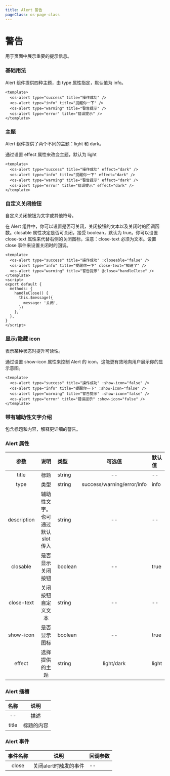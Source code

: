 ```yaml
---
title: Alert 警告
pageClass: os-page-class
---
```


# 警告

用于页面中展示重要的提示信息。

### 基础用法

<template>
  <os-alert type="success" title="操作成功" />
  <os-alert type="info" title="提醒你一下" />
  <os-alert type="warning" title="警告提示" />
  <os-alert type="error" title="错误提示" />
</template>

Alert 组件提供四种主题，由 type 属性指定，默认值为 info。

```vue
<template>
  <os-alert type="success" title="操作成功" />
  <os-alert type="info" title="提醒你一下" />
  <os-alert type="warning" title="警告提示" />
  <os-alert type="error" title="错误提示" />
</template>
```

### 主题

Alert 组件提供了两个不同的主题：light 和 dark。<br />

<template>
  <os-alert type="success" title="操作成功" effect="dark" />
  <os-alert type="info" title="提醒你一下" effect="dark" />
  <os-alert type="warning" title="警告提示" effect="dark" />
  <os-alert type="error" title="错误提示" effect="dark" />
</template>

通过设置 effect 属性来改变主题，默认为 light

```vue
<template>
  <os-alert type="success" title="操作成功" effect="dark" />
  <os-alert type="info" title="提醒你一下" effect="dark" />
  <os-alert type="warning" title="警告提示" effect="dark" />
  <os-alert type="error" title="错误提示" effect="dark" />
</template>
```

### 自定义关闭按钮

自定义关闭按钮为文字或其他符号。 <br />

<template>
  <os-alert type="success" title="操作成功" :closeable="false" />
  <os-alert type="info" title="提醒你一下" close-text="知道了"/>
  <os-alert type="warning" title="警告提示" @close="handleClose" />
</template>

在 Alert 组件中，你可以设置是否可关闭，关闭按钮的文本以及关闭时的回调函数。closable 属性决定是否可关闭，接受 boolean，默认为 true。你可以设置 close-text 属性来代替右侧的关闭图标，注意：close-text 必须为文本。设置 close 事件来设置关闭时的回调。

```vue
<template>
  <os-alert type="success" title="操作成功" :closeable="false" />
  <os-alert type="info" title="提醒你一下" close-text="知道了" />
  <os-alert type="warning" title="警告提示" @close="handleClose" />
</template>
<script>
export default {
  methods: {
    handleClose() {
      this.$message({
        message: '关闭',
      })
    },
  },
}
</script>
```

### 显示/隐藏 icon

表示某种状态时提升可读性。<br />

<template>
  <os-alert type="success" title="操作成功" :show-icon="false" />
  <os-alert type="info" title="提醒你一下" :show-icon="false" />
  <os-alert type="warning" title="警告提示" :show-icon="false" />
  <os-alert type="error" title="错误提示" :show-icon="false" />
</template>

通过设置 show-icon 属性来控制 Alert 的 icon，这能更有效地向用户展示你的显示意图。

```vue
<template>
  <os-alert type="success" title="操作成功" :show-icon="false" />
  <os-alert type="info" title="提醒你一下" :show-icon="false" />
  <os-alert type="warning" title="警告提示" :show-icon="false" />
  <os-alert type="error" title="错误提示" :show-icon="false" />
</template>
```

### 带有辅助性文字介绍

包含标题和内容，解释更详细的警告。 <br />

<template>
  <os-alert type="success" title="操作成功" description="你的操作很标准，必须点个赞你的操作很标准，必须点个赞你的操作很标准，必须点个赞你的操作很标准，必须点个赞你的操作很标准，必须点个赞你的操作很标准，必须点个赞你的操作很标准，必须点个赞" />
  <os-alert type="info" title="提醒你一下" description="帅哥，雨伞记得带走" />
  <os-alert type="warning" title="警告提示" description="前方有10公里通行缓慢，预计通行时间2小时" />
  <os-alert type="error" title="错误提示" description="这瓶快乐水已经过期啦" />
</template>

<script>
export default {
  methods: {
    handleClose() {
      this.$message({
        message: "关闭"
      })
    },
  }
}
</script>

### Alert 属性

|    参数     | 说明                               | 类型    |           可选值           | 默认值 |
| :---------: | :---------------------------------: | :------ | :------------------------: | :----- |
|    title    | 标题                               | string  |             --             | --     |
|    type     | 类型                               | string  | success/warning/error/info | info   |
| description | 辅助性文字。也可通过默认 slot 传入 | string  |             --             | --     |
|  closable   | 是否显示关闭按钮                   | boolean |             --             | true   |
| close-text  | 关闭按钮自定义文本                 | string  |             --             | --     |
|  show-icon  | 是否显示图标                       | boolean |             --             | true   |
|   effect    | 选择提供的主题                     | string  |         light/dark         | light  |


### Alert 插槽
|    名称     | 说明                               |
| :---------: | :---------------------------------: |
| -- | 描述 |
| title | 标题的内容 |

### Alert 事件
| 事件名称 | 说明 | 回调参数 |
| :---------: | :---------------------------------: | :------- |
| close | 关闭alert时触发的事件 | -- |